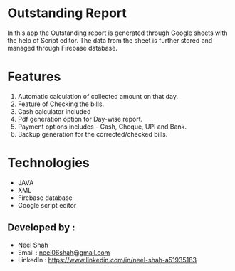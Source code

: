 # Outstanding Report
In this app the Outstanding report is generated 
through Google sheets with the help of Script editor.
The data from the sheet is further stored and managed through Firebase database.


# Features
1. Automatic calculation of collected amount on that day.
2. Feature of Checking the bills.
3. Cash calculator included
4. Pdf generation option for Day-wise report.
5. Payment options includes - Cash, Cheque, UPI and Bank.
6. Backup generation for the corrected/checked bills.

# Technologies
* JAVA
* XML
* Firebase database
* Google script editor

## Developed by :
* Neel Shah
* Email : neel06shah@gmail.com
* LinkedIn : https://www.linkedin.com/in/neel-shah-a51935183
